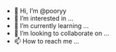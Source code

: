 - 👋 Hi, I’m @pooryy
- 👀 I’m interested in ...
- 🌱 I’m currently learning ...
- 💞️ I’m looking to collaborate on ...
- 📫 How to reach me ...

<!---
pooryy/pooryy is a ✨ special ✨ repository because its `README.md` (this file) appears on your GitHub profile.
You can click the Preview link to take a look at your changes.
--->
